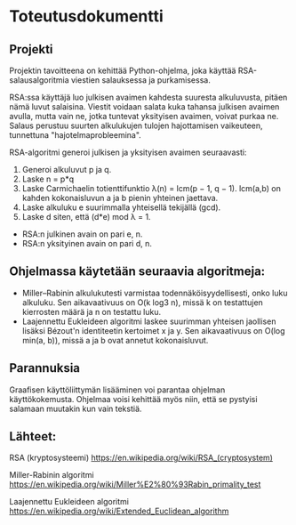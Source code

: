 # Toteutusdokumentti
## Projekti

Projektin tavoitteena on kehittää Python-ohjelma, joka käyttää RSA-salausalgoritmia viestien salauksessa ja purkamisessa.

RSA:ssa käyttäjä luo julkisen avaimen kahdesta suuresta alkuluvusta, pitäen nämä luvut salaisina. Viestit voidaan salata kuka tahansa julkisen avaimen avulla, mutta vain ne, jotka tuntevat yksityisen avaimen, voivat purkaa ne. Salaus perustuu suurten alkulukujen tulojen hajottamisen vaikeuteen, tunnettuna "hajotelmaprobleemina".

RSA-algoritmi generoi julkisen ja yksityisen avaimen seuraavasti:
1. Generoi alkuluvut p ja q.
2. Laske n = p*q
3. Laske Carmichaelin totienttifunktio λ(n) = lcm(p − 1, q − 1). lcm(a,b) on kahden kokonaisluvun a ja b pienin yhteinen jaettava.
4. Laske alkuluku e suurimmalla yhteisellä tekijällä (gcd).
5. Laske d siten, että (d*e) mod λ = 1.
- RSA:n julkinen avain on pari e, n.
- RSA:n yksityinen avain on pari d, n.

## Ohjelmassa käytetään seuraavia algoritmeja:

- Miller–Rabinin alkulukutesti varmistaa todennäköisyydellisesti, onko luku alkuluku. Sen aikavaativuus on O(k log3 n), missä k on testattujen kierrosten määrä ja n on testattu luku.
- Laajennettu Eukleideen algoritmi laskee suurimman yhteisen jaollisen lisäksi Bézout'n identiteetin kertoimet x ja y. Sen aikavaativuus on O(log min(a, b)), missä a ja b ovat annetut kokonaisluvut.

## Parannuksia
Graafisen käyttöliittymän lisääminen voi parantaa ohjelman käyttökokemusta. Ohjelmaa voisi kehittää myös niin, että se pystyisi salamaan muutakin kun vain tekstiä.



## Lähteet:

RSA (kryptosysteemi)
https://en.wikipedia.org/wiki/RSA_(cryptosystem)

Miller-Rabinin algoritmi
https://en.wikipedia.org/wiki/Miller%E2%80%93Rabin_primality_test

Laajennettu Eukleideen algoritmi
https://en.wikipedia.org/wiki/Extended_Euclidean_algorithm

